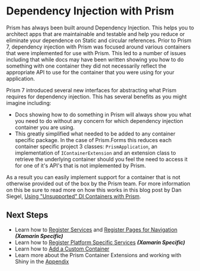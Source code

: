 # Dependency Injection with Prism

Prism has always been built around Dependency Injection. This helps you to architect apps that are maintainable and testable and help you reduce or eliminate your dependence on Static and circular references. Prior to Prism 7, dependency injection with Prism was focused around various containers that were implemented for use with Prism. This led to a number of issues including that while docs may have been written showing you how to do something with one container they did not necessarily reflect the appropriate API to use for the container that you were using for your application.

Prism 7 introduced several new interfaces for abstracting what Prism requires for dependency injection. This has several benefits as you might imagine including:

- Docs showing how to do something in Prism will always show you what you need to do without any concern for which dependency injection container you are using.
- This greatly simplified what needed to be added to any container specific package. In the case of Prism.Forms this reduces each container specific project 3 classes: `PrismApplication`, an implementation of `IContainerExtension` and an extension class to retrieve the underlying container should you feel the need to access it for one of it's API's that is not implemented by Prism.

As a result you can easily implement support for a container that is not otherwise provided out of the box by the Prism team. For more information on this be sure to read more on how this works in this blog post by Dan Siegel, [Using "Unsupported" DI Containers with Prism](https://dansiegel.net/post/2018/10/29/using-unsupported-di-containers-with-prism).

## Next Steps

- Learn how to [Register Services](registering-types.md) and [Register Pages for Navigation](../xamarin-forms/navigation/navigation-basics.md) ***(Xamarin Specific)***
- Learn how to [Register Platform Specific Services](platform-specific-services.md) ***(Xamarin Specific)***
- Learn how to [Add a Custom Container](add-custom-container.md)
- Learn more about the Prism Container Extensions and working with Shiny in the [Appendix](appendix.md)
